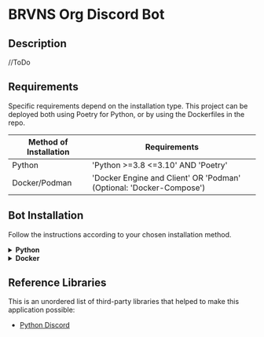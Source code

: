 # BRVNS Org Discord Bot

## Description

//ToDo

## Requirements

Specific requirements depend on the installation type. This project can be deployed both using Poetry for Python, or by
using the Dockerfiles in the repo.

| Method of Installation | Requirements                                                        |
|------------------------|---------------------------------------------------------------------|
| Python                 | 'Python >=3.8 <=3.10' AND 'Poetry'                                  |
| Docker/Podman          | 'Docker Engine and Client' OR 'Podman' (Optional: 'Docker-Compose') |

## Bot Installation

Follow the instructions according to your chosen installation method.

<details>
<summary>
   <b>Python</b>
</summary>

1. Initialise the Poetry environment by executing the following Poetry commands:

    ```shell
    poetry update && poetry install
    ```

2. Run the application by executing the following Poetry command:

    ```shell
    poetry run python main.py
    ```

</details>

<details>
<summary>
   <b>Docker</b>
</summary>

//ToDo

</details>

## Reference Libraries

This is an unordered list of third-party libraries that helped to make this application possible:

- [Python Discord](https://pypi.org/project/python-discord/)
